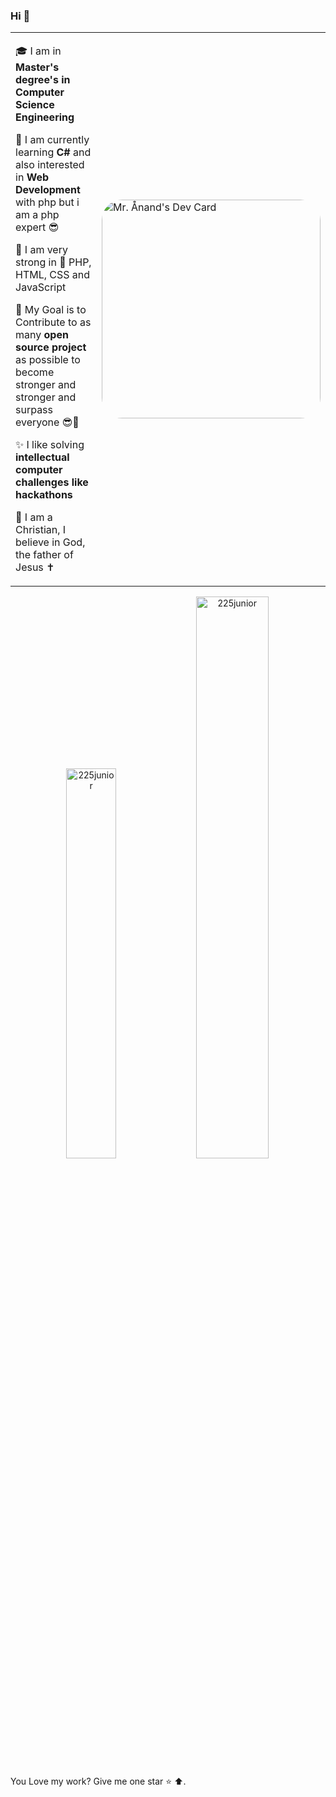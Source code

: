### Hi  👋
<table>
<tr>
  <td valign="center">
    
🎓 I am in **Master's degree's in Computer Science Engineering**
    
🌱 I am currently learning **C#** and also interested in **Web Development** with php but i am a php expert 😎
    
💪 I am very strong in 🐘 PHP, HTML, CSS and JavaScript
    
🎯 My Goal is to Contribute to as many **open source project** as possible to become stronger and stronger and surpass everyone 😎🤣
    
✨ I like solving **intellectual computer challenges like hackathons**
    
 🛐 I am a Christian, I believe in God, the father of Jesus ✝
<td >
    <a href="https:#"><img border="grey" src="https://scontent.fabj1-1.fna.fbcdn.net/v/t39.30808-1/297604250_107181445432878_8207765596093037544_n.jpg?stp=c24.34.187.187a_dst-jpg_p240x240&_nc_cat=105&ccb=1-7&_nc_sid=7206a8&_nc_ohc=dq1uEzY-TSQAX9awigc&_nc_ht=scontent.fabj1-1.fna&oh=00_AT9wCd1GqIvfVLsaASyrgS8ycnwo-TnIYFpOT9oxHAx2mg&oe=63107C5C" width="350" alt="Mr. Ånand's Dev Card" style="border-radius: 33px;" />
  </a>
  </td>
</tr>
</table>

<!--
# Technologies 🔎🛰 
<img src="https://user-images.githubusercontent.com/25165449/92829695-16a3bf80-f407-11ea-9f27-8b513b6b562a.jpeg" width="250" alt="Framework laravel"> <img src="https://pngimg.com/uploads/php/php_PNG35.png" width="200" height="100" alt="Php"> <img src="https://www.programandoamedianoche.com/wp-content/uploads/2008/09/asp.net_.logo_.png" width="200" height="100" alt="ASP">
-->

<p align="center"> <img width="40%" src="https://github-readme-stats.vercel.app/api/top-langs?username=225junior&show_icons=true&theme=highcontrast&locale=en&layout=compact&hide_border=true" alt="225junior" />
  
  <img width="48%" src="https://github-readme-stats.vercel.app/api?username=225junior&theme=highcontrast&show_icons=true" alt="225junior" />
<!-- <img width="48%" src="https://github-readme-streak-stats.herokuapp.com/?user=225junior&theme=highcontrast" alt="225junior" /> </p> -->

<!-- old stats
<p align="center"> <img width="40%" src="https://github-readme-stats.vercel.app/api/top-langs?username=225junior&show_icons=true&theme=highcontrast&title_color=ff8000&text_color=ffffff&bg_color=6a6a6a&locale=en&layout=compact&hide_border=true" alt="225junior" />  <img width="48%" src="https://github-readme-stats.vercel.app/api?username=225junior&show_icons=true&theme=highcontrast&title_color=ff8000&text_color=ffffff&bg_color=6a6a6a&locale=en&hide_border=true" alt="225junior" /> <img width="48%" src="https://github-readme-streak-stats.herokuapp.com/?user=225junior&theme=highcontrast&hide_border=true" alt="225junior" /> </p>

layout=compact|default
-->
<!--# Activities -->
<!--![GitHub Activity Graph](https://activity-graph.herokuapp.com/graph?username=225junior&theme=dracula&hide_border=true)-->

<!--START_SECTION:activity-->
<!--END_SECTION:activity-->


<!--# More ➕-->
You Love my work? Give me one star ⭐ ⬆️.

<!--
**225junior/225junior** is a ✨ _special_ ✨ repository because its `README.md` (this file) appears on your GitHub profile.

Here are some ideas to get you started:

- 🔭 I’m currently working on ...
- 🌱 I’m currently learning ...
- 👯 I’m looking to collaborate on ...
- 🤔 I’m looking for help with ...
- 💬 Ask me about ...
- 📫 How to reach me: ...
- 😄 Pronouns: ...
- ⚡ Fun fact: ...
-->
